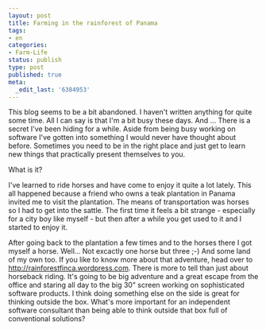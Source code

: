 ```yaml
---
layout: post
title: Farming in the rainforest of Panama
tags:
- en
categories:
- Farm-Life
status: publish
type: post
published: true
meta:
  _edit_last: '6384953'
---
```

<p>This blog seems to be a bit abandoned. I haven't written anything for quite some time. All I can say is that I'm a bit busy these days. And ... There is a secret I've been hiding for a while. Aside from being busy working on software I've gotten into something I would never have thought about before. Sometimes you need to be in the right place and just get to learn new things that practically present themselves to you.</p>

<p>What is it?</p>

<p>I've learned to ride horses and have come to enjoy it quite a lot lately. This all happened because a friend who owns a teak plantation in Panama invited me to visit the plantation. The means of transportation was horses so I had to get into the sattle. The first time it feels a bit strange - especially for a city boy like myself - but then after a while you get used to it and I started to enjoy it.</p>

<p>After going back to the plantation a few times and to the horses there I got myself a horse. Well... Not excactly one horse but three ;-) And some land of my own too. If you like to know more about that adventure, head over to <a href="http://rainforestfinca.wordpress.com">http://rainforestfinca.wordpress.com</a>. There is more to tell than just about horseback riding. It's going to be big adventure and a great escape from the office and staring all day to the big 30" screen working on sophisticated software products. I think doing something else on the side is great for thinking outside the box. What's more important for an independent software consultant than being able to think outside that box full of conventional solutions?</p>

